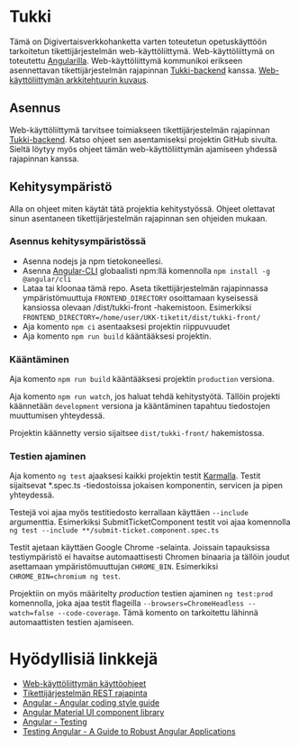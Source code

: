 # Tukki

Tämä on Digivertaisverkkohanketta varten toteutetun opetuskäyttöön tarkoitetun tikettijärjestelmän web-käyttöliittymä. Web-käyttöliittymä on toteutettu [Angularilla](https://angular.io/). Web-käyttöliittymä kommunikoi erikseen asennettavan tikettijärjestelmän rajapinnan [Tukki-backend](https://github.com/Digivertaisverkko/UKK-tiketit-backend) kanssa. [Web-käyttöliittymän arkkitehtuurin kuvaus](/documentation/introduction/introduction.md).

## Asennus

Web-käyttöliittymä tarvitsee toimiakseen tikettijärjestelmän rajapinnan [Tukki-backend](https://github.com/Digivertaisverkko/UKK-tiketit-backend). Katso ohjeet sen asentamiseksi projektin GitHub sivulta. Sieltä löytyy myös ohjeet tämän web-käyttöliittymän ajamiseen yhdessä rajapinnan kanssa.

## Kehitysympäristö

Alla on ohjeet miten käytät tätä projektia kehitystyössä. Ohjeet olettavat sinun asentaneen tikettijärjestelmän rajapinnan sen ohjeiden mukaan.

### Asennus kehitysympäristössä

- Asenna nodejs ja npm tietokoneellesi.
- Asenna [Angular-CLI](https://angular.io/cli) globaalisti npm:llä komennolla `npm install -g @angular/cli`
- Lataa tai kloonaa tämä repo. Aseta tikettijärjestelmän rajapinnassa ympäristömuuttuja `FRONTEND_DIRECTORY` osoittamaan kyseisessä kansiossa olevaan /dist/tukki-front -hakemistoon. Esimerkiksi `FRONTEND_DIRECTORY=/home/user/UKK-tiketit/dist/tukki-front/`
- Aja komento `npm ci` asentaaksesi projektin riippuvuudet
- Aja komento `npm run build` kääntääksesi projektin.

### Kääntäminen

Aja komento `npm run build` kääntääksesi projektin `production` versiona.

Aja komento `npm run watch`, jos haluat tehdä kehitystyötä. Tällöin projekti käännetään `development` versiona ja kääntäminen tapahtuu tiedostojen muuttumisen yhteydessä.

Projektin käännetty versio sijaitsee `dist/tukki-front/` hakemistossa.

### Testien ajaminen

Aja komento `ng test` ajaaksesi kaikki projektin testit [Karmalla](https://karma-runner.github.io). Testit sijaitsevat *.spec.ts -tiedostoissa jokaisen komponentin, servicen ja pipen yhteydessä.

Testejä voi ajaa myös testitiedosto kerrallaan käyttäen `--include` argumenttia. Esimerkiksi SubmitTicketComponent testit voi ajaa komennolla `ng test --include **/submit-ticket.component.spec.ts`

Testit ajetaan käyttäen Google Chrome -selainta. Joissain tapauksissa testiympäristö ei havaitse automaattisesti Chromen binaaria ja tällöin joudut asettamaan ympäristömuuttujan `CHROME_BIN`. Esimerkiksi `CHROME_BIN=chromium ng test`.

Projektiin on myös määritelty *production* testien ajaminen `ng test:prod` komennolla, joka ajaa testit flageilla `--browsers=ChromeHeadless --watch=false --code-coverage`. Tämä komento on tarkoitettu lähinnä automaattisten testien ajamiseen.

# Hyödyllisiä linkkejä

* [Web-käyttöliittymän käyttöohjeet](https://github.com/Digivertaisverkko/UKK-tiketit/wiki)
* [Tikettijärjestelmän REST rajapinta](https://github.com/Digivertaisverkko/UKK-tiketit-backend/blob/main/docs/rajapinta/api.md)
* [Angular - Angular coding style guide](https://angular.io/guide/styleguide#overall-structural-guidelines)
* [Angular Material UI component library](https://material.angular.io/)
* [Angular - Testing](https://angular.io/guide/testing)
* [Testing Angular - A Guide to Robust Angular Applications](https://testing-angular.com/)
